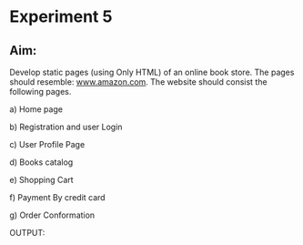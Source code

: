 # Experiment 5
## Aim:
Develop static pages (using Only HTML) of an online book store. The pages should resemble:
www.amazon.com. The website should consist the following pages.

a) Home page

b) Registration and user Login

c) User Profile Page

d) Books catalog

e) Shopping Cart

f) Payment By credit card

g) Order Conformation

OUTPUT:

